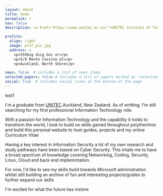 ```yaml
---
layout: about
title: home
permalink: /
nav: false
description: <a href="https://www.unitec.ac.nz/">UNITEC Insitute of Technology</a>. <a href="https://www.unitec.ac.nz/">Bachelor of Computing Systems</a> . <a href="https://en.wikipedia.org/wiki/Auckland">Auckland, New Zealand</a>.

profile:
  align: right
  image: prof_pic.jpg
  address: >
    <p>555big dsig boi er</p>
    <p>5/8 Monte Cassino pl</p>
    <p>Auckland, North Shore</p>

news: false  # includes a list of news items
selected_papers: false # includes a list of papers marked as "selected={true}"
social: true  # includes social icons at the bottom of the page
---
```

test1


I'm a graduate from <a href="https://www.unitec.ac.nz/">UNITEC</a> Auckland, New Zealand. As of writting, I'm still searching for my first professional Information Technology role.

With a passion for Information Technology and the capability it holds to transform the world, I look to build on skills gained throughout polythechnic and build this personal website to host guides, projects and my online Curriculum Vitae

Having a key interest in Information Security a lot of my own research and study pathways have been based on Cyber Security. This intails me to have a broad spectrum of knowledge covering Networking,
Coding, Security, Linux, Cloud and back end implemintation. 

For now, I'd like to see my skills build towards Microsoft administration whilst still building an archive of fun and interesting projects/guides to further expand our skills 

I'm excited for what the future has instore 
